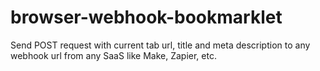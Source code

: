 # browser-webhook-bookmarklet
Send POST request with current tab url, title and meta description to any webhook url from any SaaS like Make, Zapier, etc.
